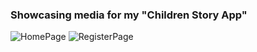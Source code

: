 ### Showcasing media for my **"Children Story App"**

![HomePage](storybook/1.png)
![RegisterPage](storybook/2.png)

